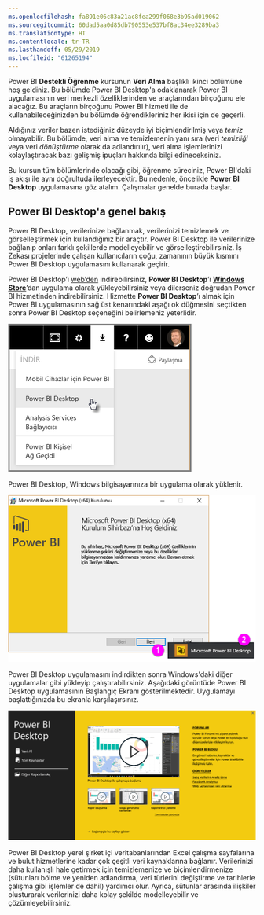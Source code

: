 ```yaml
---
ms.openlocfilehash: fa891e06c83a21ac8fea299f068e3b95ad019062
ms.sourcegitcommit: 60dad5aa0d85db790553e537bf8ac34ee3289ba3
ms.translationtype: HT
ms.contentlocale: tr-TR
ms.lasthandoff: 05/29/2019
ms.locfileid: "61265194"
---
```

Power BI **Destekli Öğrenme** kursunun **Veri Alma** başlıklı ikinci bölümüne hoş geldiniz. Bu bölümde Power BI Desktop'a odaklanarak Power BI uygulamasının veri merkezli özelliklerinden ve araçlarından birçoğunu ele alacağız. Bu araçların birçoğunu Power BI hizmeti ile de kullanabileceğinizden bu bölümde öğrendikleriniz her ikisi için de geçerli.

Aldığınız veriler bazen istediğiniz düzeyde iyi biçimlendirilmiş veya *temiz* olmayabilir. Bu bölümde, veri alma ve temizlemenin yanı sıra (veri *temizliği* veya veri *dönüştürme* olarak da adlandırılır), veri alma işlemlerinizi kolaylaştıracak bazı gelişmiş ipuçları hakkında bilgi edineceksiniz.

Bu kursun tüm bölümlerinde olacağı gibi, öğrenme süreciniz, Power BI'daki iş akışı ile aynı doğrultuda ilerleyecektir. Bu nedenle, öncelikle **Power BI Desktop** uygulamasına göz atalım. Çalışmalar genelde burada başlar.

## <a name="an-overview-of-power-bi-desktop"></a>Power BI Desktop'a genel bakış
Power BI Desktop, verilerinize bağlanmak, verilerinizi temizlemek ve görselleştirmek için kullandığınız bir araçtır. Power BI Desktop ile verilerinize bağlanıp onları farklı şekillerde modelleyebilir ve görselleştirebilirsiniz. İş Zekası projelerinde çalışan kullanıcıların çoğu, zamanının büyük kısmını Power BI Desktop uygulamasını kullanarak geçirir.

Power BI Desktop’ı [web’den](http://go.microsoft.com/fwlink/?LinkID=521662) indirebilirsiniz, **Power BI Desktop**’ı [**Windows Store**](http://aka.ms/pbidesktopstore)’dan uygulama olarak yükleyebilirsiniz veya dilerseniz doğrudan Power BI hizmetinden indirebilirsiniz. Hizmette **Power BI Desktop**’ı almak için Power BI uygulamasının sağ üst kenarındaki aşağı ok düğmesini seçtikten sonra Power BI Desktop seçeneğini belirlemeniz yeterlidir.

![](media/1-1-overview-of-power-bi-desktop/1-1_1.png)

Power BI Desktop, Windows bilgisayarınıza bir uygulama olarak yüklenir.

![](media/1-1-overview-of-power-bi-desktop/1-1_2.png)

Power BI Desktop uygulamasını indirdikten sonra Windows'daki diğer uygulamalar gibi yükleyip çalıştırabilirsiniz. Aşağıdaki görüntüde Power BI Desktop uygulamasının Başlangıç Ekranı gösterilmektedir. Uygulamayı başlattığınızda bu ekranla karşılaşırsınız.

![](media/1-1-overview-of-power-bi-desktop/1-1_3.png)

Power BI Desktop yerel şirket içi veritabanlarından Excel çalışma sayfalarına ve bulut hizmetlerine kadar çok çeşitli veri kaynaklarına bağlanır. Verilerinizi daha kullanışlı hale getirmek için temizlemenize ve biçimlendirmenize (sütunları bölme ve yeniden adlandırma, veri türlerini değiştirme ve tarihlerle çalışma gibi işlemler de dahil) yardımcı olur. Ayrıca, sütunlar arasında ilişkiler oluşturarak verilerinizi daha kolay şekilde modelleyebilir ve çözümleyebilirsiniz.

